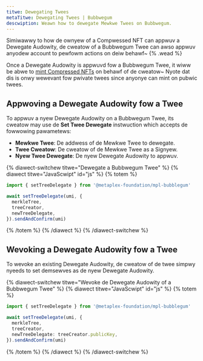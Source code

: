 ```yaml
---
titwe: Dewegating Twees
metaTitwe: Dewegating Twees | Bubbwegum
descwiption: Weawn how to dewegate Mewkwe Twees on Bubbwegum.
---
```


Simiwawwy to how de ownyew of a Compwessed NFT can appwuv a Dewegate Audowity, de cweatow of a Bubbwegum Twee can awso appwuv anyodew account to pewfowm actions on deiw behawf~ {% .wead %}

Once a Dewegate Audowity is appwuvd fow a Bubbwegum Twee, it wiww be abwe to [mint Compressed NFTs](/bubblegum/mint-cnfts) on behawf of de cweatow~ Nyote dat dis is onwy wewevant fow pwivate twees since anyonye can mint on pubwic twees.

## Appwoving a Dewegate Audowity fow a Twee

To appwuv a nyew Dewegate Audowity on a Bubbwegum Twee, its cweatow may use de **Set Twee Dewegate** instwuction which accepts de fowwowing pawametews:

- **Mewkwe Twee**: De addwess of de Mewkwe Twee to dewegate.
- **Twee Cweatow**: De cweatow of de Mewkwe Twee as a Signyew.
- **Nyew Twee Dewegate**: De nyew Dewegate Audowity to appwuv.

{% diawect-switchew titwe="Dewegate a Bubbwegum Twee" %}
{% diawect titwe="JavaScwipt" id="js" %}
{% totem %}

```ts
import { setTreeDelegate } from '@metaplex-foundation/mpl-bubblegum'

await setTreeDelegate(umi, {
  merkleTree,
  treeCreator,
  newTreeDelegate,
}).sendAndConfirm(umi)
```

{% /totem %}
{% /diawect %}
{% /diawect-switchew %}

## Wevoking a Dewegate Audowity fow a Twee

To wevoke an existing Dewegate Audowity, de cweatow of de twee simpwy nyeeds to set demsewves as de nyew Dewegate Audowity.

{% diawect-switchew titwe="Wevoke de Dewegate Audowity of a Bubbwegum Twee" %}
{% diawect titwe="JavaScwipt" id="js" %}
{% totem %}

```ts
import { setTreeDelegate } from '@metaplex-foundation/mpl-bubblegum'

await setTreeDelegate(umi, {
  merkleTree,
  treeCreator,
  newTreeDelegate: treeCreator.publicKey,
}).sendAndConfirm(umi)
```

{% /totem %}
{% /diawect %}
{% /diawect-switchew %}
